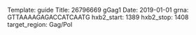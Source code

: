 Template: guide
Title: 26796669 gGag1
Date: 2019-01-01
grna: GTTAAAAGAGACCATCAATG
hxb2_start: 1389
hxb2_stop: 1408
target_region: Gag/Pol
